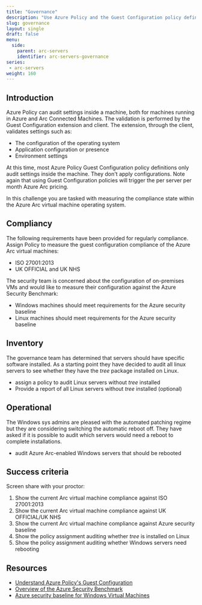 ```yaml
---
title: "Governance"
description: "Use Azure Policy and the Guest Configuration policy definitions to govern your on prem resources and prove compliance."
slug: governance
layout: single
draft: false
menu:
  side:
    parent: arc-servers
    identifier: arc-servers-governance
series:
 - arc-servers
weight: 160
---
```


## Introduction

Azure Policy can audit settings inside a machine, both for machines running in Azure and Arc Connected Machines. The validation is performed by the Guest Configuration extension and client. The extension, through the client, validates settings such as:

* The configuration of the operating system
* Application configuration or presence
* Environment settings

At this time, most Azure Policy Guest Configuration policy definitions only audit settings inside the machine. They don't apply configurations. Note again that using Guest Configuration policies will trigger the per server per month Azure Arc pricing.

In this challenge you are tasked with measuring the compliance state within the Azure Arc virtual machine operating system.

## Compliancy

The following requirements have been provided for regularly compliance. Assign Policy to measure the guest configuration compliance of the Azure Arc virtual machines:

* ISO 27001:2013
* UK OFFICIAL and UK NHS

The security team is concerned about the configuration of on-premises VMs and would like to measure their configuration against the Azure Security Benchmark:

* Windows machines should meet requirements for the Azure security baseline
* Linux machines should meet requirements for the Azure security baseline

## Inventory

The governance team has determined that servers should have specific software installed. As a starting point they have decided to audit all linux servers to see whether they have the _tree_ package installed on Linux.

* assign a policy to audit Linux servers without _tree_ installed
* Provide a report of all Linux servers without _tree_ installed (optional)

## Operational

The Windows sys admins are pleased with the automated patching regime but they are considering switching the automatic reboot off. They have asked if it is possible to audit which servers would need a reboot to complete installations.

* audit Azure Arc-enabled Windows servers that should be rebooted

## Success criteria

Screen share with your proctor:

1. Show the current Arc virtual machine compliance against ISO 27001:2013
1. Show the current Arc virtual machine compliance against UK OFFICIAL/UK NHS
1. Show the current Arc virtual machine compliance against Azure security baseline
1. Show the policy assignment auditing whether _tree_ is installed on Linux
1. Show the policy assignment auditing whether Windows servers need rebooting

## Resources

* [Understand Azure Policy's Guest Configuration](https://docs.microsoft.com/azure/governance/policy/concepts/guest-configuration)
* [Overview of the Azure Security Benchmark](https://docs.microsoft.com/azure/security/benchmarks/overview)
* [Azure security baseline for Windows Virtual Machines](https://docs.microsoft.com/azure/virtual-machines/windows/security-baseline)